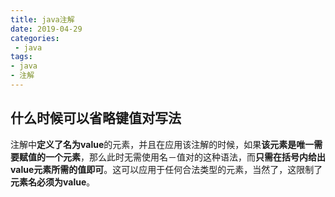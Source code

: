 ```yaml
---
title: java注解
date: 2019-04-29
categories: 
 - java
tags: 
- java
- 注解
---
```


## 什么时候可以省略键值对写法

注解中**定义了名为value**的元素，并且在应用该注解的时候，如果**该元素是唯一需要赋值的一个元素**，那么此时无需使用名－值对的这种语法，而**只需在括号内给出value元素所需的值即可**。这可以应用于任何合法类型的元素，当然了，这限制了**元素名必须为value**。